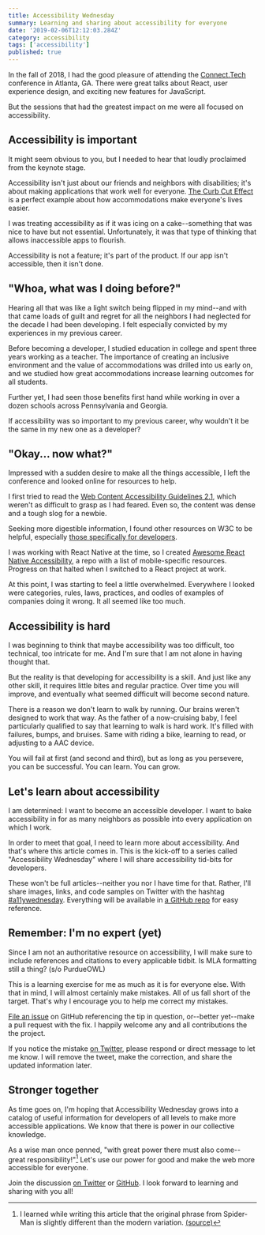 ```yaml
---
title: Accessibility Wednesday
summary: Learning and sharing about accessibility for everyone
date: '2019-02-06T12:12:03.284Z'
category: accessibility
tags: ['accessibility']
published: true
---
```


In the fall of 2018, I had the good pleasure of attending the [Connect.Tech](https://connect.tech) conference in Atlanta, GA. There were great talks about React, user experience design, and exciting new features for JavaScript.

But the sessions that had the greatest impact on me were all focused on accessibility.

## Accessibility is important

It might seem obvious to you, but I needed to hear that loudly proclaimed from the keynote stage.

Accessibility isn't just about our friends and neighbors with disabilities; it's about making applications that work well for everyone. [The Curb Cut Effect](https://ssir.org/articles/entry/the_curb_cut_effect) is a perfect example about how accommodations make everyone's lives easier.

I was treating accessibility as if it was icing on a cake--something that was nice to have but not essential. Unfortunately, it was that type of thinking that allows inaccessible apps to flourish.

Accessibility is not a feature; it's part of the product. If our app isn't accessible, then it isn't done.

## "Whoa, what was I doing before?"

Hearing all that was like a light switch being flipped in my mind--and with that came loads of guilt and regret for all the neighbors I had neglected for the decade I had been developing. I felt especially convicted by my experiences in my previous career.

Before becoming a developer, I studied education in college and spent three years working as a teacher. The importance of creating an inclusive environment and the value of accommodations was drilled into us early on, and we studied how great accommodations increase learning outcomes for all students.

Further yet, I had seen those benefits first hand while working in over a dozen schools across Pennsylvania and Georgia.

If accessibility was so important to my previous career, why wouldn't it be the same in my new one as a developer?

## "Okay... now what?"

Impressed with a sudden desire to make all the things accessible, I left the conference and looked online for resources to help.

I first tried to read the [Web Content Accessibility Guidelines 2.1](https://www.w3.org/TR/WCAG21/), which weren't as difficult to grasp as I had feared. Even so, the content was dense and a tough slog for a newbie.

Seeking more digestible information, I found other resources on W3C to be helpful, especially [those specifically for developers](https://www.w3.org/WAI/roles/developers/).

I was working with React Native at the time, so I created [Awesome React Native Accessibility](https://github.com/SeanMcP/awesome-react-native-accessibility), a repo with a list of mobile-specific resources. Progress on that halted when I switched to a React project at work.

At this point, I was starting to feel a little overwhelmed. Everywhere I looked were categories, rules, laws, practices, and oodles of examples of companies doing it wrong. It all seemed like too much.

## Accessibility is hard

I was beginning to think that maybe accessibility was too difficult, too technical, too intricate for me. And I'm sure that I am not alone in having thought that.

But the reality is that developing for accessibility is a skill. And just like any other skill, it requires little bites and regular practice. Over time you will improve, and eventually what seemed difficult will become second nature.

There is a reason we don't learn to walk by running. Our brains weren't designed to work that way. As the father of a now-cruising baby, I feel particularly qualified to say that learning to walk is hard work. It's filled with failures, bumps, and bruises. Same with riding a bike, learning to read, or adjusting to a AAC device.

You will fail at first (and second and third), but as long as you persevere, you can be successful. You can learn. You can grow.

## Let's learn about accessibility

I am determined: I want to become an accessible developer. I want to bake accessibility in for as many neighbors as possible into every application on which I work.

In order to meet that goal, I need to learn more about accessibility. And that's where this article comes in. This is the kick-off to a series called "Accessibility Wednesday" where I will share accessibility tid-bits for developers.

These won't be full articles--neither you nor I have time for that. Rather, I'll share images, links, and code samples on Twitter with the hashtag [#a11ywednesday](https://twitter.com/hashtag/a11ywednesday). Everything will be available in [a GitHub repo](https://github.com/SeanMcP/accessibility-wednesday) for easy reference.

## Remember: I'm no expert (yet)

Since I am not an authoritative resource on accessibility, I will make sure to include references and citations to every applicable tidbit. Is MLA formatting still a thing? (s/o PurdueOWL)

This is a learning exercise for me as much as it is for everyone else. With that in mind, I will almost certainly make mistakes. All of us fall short of the target. That's why I encourage you to help me correct my mistakes.

[File an issue](https://github.com/SeanMcP/accessibility-wednesday/issues/new) on GitHub referencing the tip in question, or--better yet--make a pull request with the fix. I happily welcome any and all contributions the the project.

If you notice the mistake [on Twitter](https://twitter.com/_seanmcp), please respond or direct message to let me know. I will remove the tweet, make the correction, and share the updated information later.

## Stronger together

As time goes on, I'm hoping that Accessibility Wednesday grows into a catalog of useful information for developers of all levels to make more accessible applications. We know that there is power in our collective knowledge.

As a wise man once penned, "with great power there must also come--great responsibility!"[^1] Let's use our power for good and make the web more accessible for everyone.

Join the discussion [on Twitter](https://twitter.com/hashtag/a11ywednesday) or [GitHub](https://github.com/SeanMcP/accessibility-wednesday). I look forward to learning and sharing with you all!

[^1]: I learned while writing this article that the original phrase from Spider-Man is slightly different than the modern variation. [(source)](http://www.quotecounterquote.com/2012/07/with-great-power-comes-great.html)

